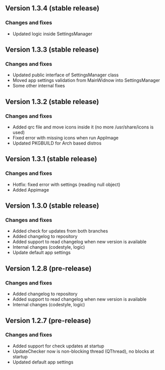 ## Version 1.3.4 (stable release)
### Changes and fixes
* Updated logic inside SettingsManager

## Version 1.3.3 (stable release)
### Changes and fixes
* Updated public interface of SettingsManager class
* Moved app settings validation from MainWidnow into SettingsManager
* Some other internal fixes

## Version 1.3.2 (stable release)
### Changes and fixes
* Added qrc file and move icons inside it (no more /usr/share/icons is used)
* Fixed error with missing icons when run AppImage
* Updated PKGBUILD for Arch based distros

## Version 1.3.1 (stable release)
### Changes and fixes
* Hotfix: fixed error with settings (reading null object)
* Added Appimage

## Version 1.3.0 (stable release)
### Changes and fixes
* Added check for updates from both branches
* Added changelog to repository
* Added support to read changelog when new version is available
* Internal changes (codestyle, logic)
* Update default app settings

## Version 1.2.8 (pre-release)
### Changes and fixes
* Added changelog to repository
* Added support to read changelog when new version is available
* Internal changes (codestyle, logic)

## Version 1.2.7 (pre-release)
### Changes and fixes
* Added support for check updates at startup
* UpdateChecker now is non-blocking thread (QThread), no blocks at startup
* Updated default app settings

